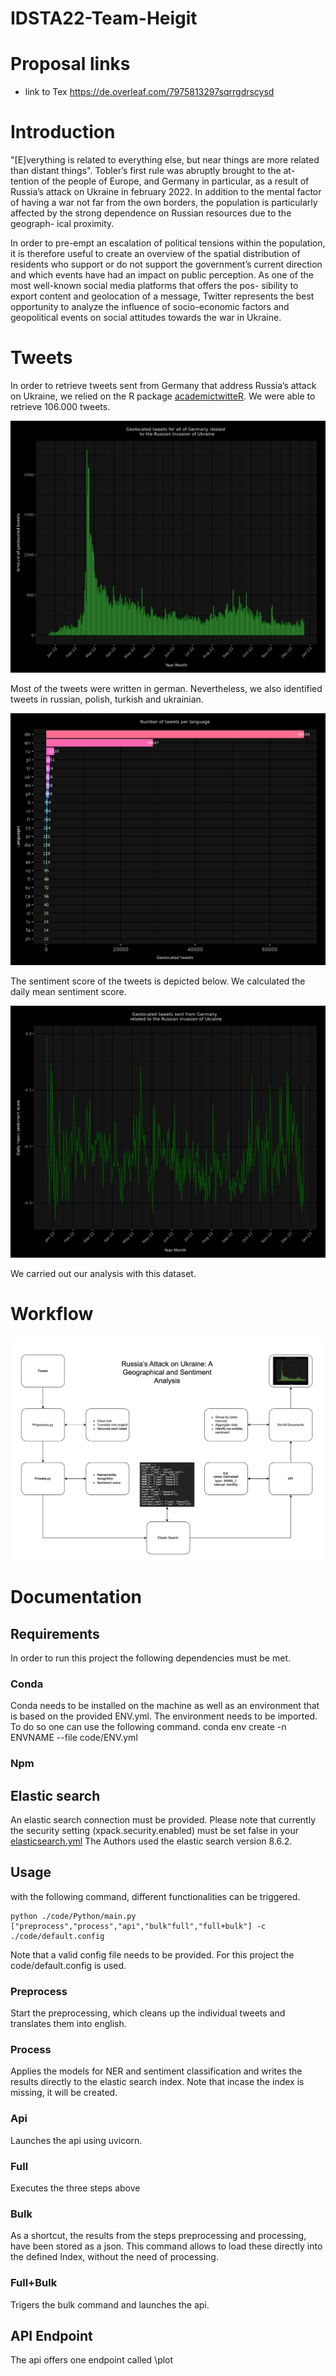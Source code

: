 # IDSTA22-Team-Heigit

# Proposal links

- link to Tex https://de.overleaf.com/7975813297sqrrgdrscysd

# Introduction

"[E]verything is related to everything else, but near things are more related
than distant things". 
Tobler’s first rule was abruptly brought to the at-
tention of the people of Europe, and Germany in particular, as a result of
Russia’s attack on Ukraine in february 2022. In addition to the mental factor
of having a war not far from the own borders, the population is particularly
affected by the strong dependence on Russian resources due to the geograph-
ical proximity. 

In order to pre-empt an escalation of political tensions within the population, 
it is therefore useful to create an overview of the spatial distribution of
residents who support or do not support the government’s current direction
and which events have had an impact on public perception.
As one of the most well-known social media platforms that offers the pos-
sibility to export content and geolocation of a message, Twitter represents
the best opportunity to analyze the influence of socio-economic factors and
geopolitical events on social attitudes towards the war in Ukraine.



# Tweets

In order to retrieve tweets sent from Germany that address Russia’s attack on Ukraine, we relied on the R package [academictwitteR](https://github.com/user/repo/blob/branch/other_file.md). We were able to retrieve 106.000 tweets. 

![My Image](all_tweets_daily.png)






Most of the tweets were written in german. Nevertheless, we also identified tweets in russian, polish, turkish and ukrainian. 

![My Image](langs.png)


The sentiment score of the tweets is depicted below. We calculated the daily mean sentiment score. 

![My Image](sent.png)

We carried out our analysis with this dataset. 

# Workflow

![My Image](drw.png)


# Documentation

## Requirements 

In order to run this project the following dependencies must be met.

### Conda 

Conda needs to be installed on the machine as well as an environment that is based on the provided ENV.yml. The environment needs to be imported.
To do so one can use the following command.
conda env create -n ENVNAME --file code/ENV.yml


### Npm 

## Elastic search

An elastic search connection must be provided. Please note that currently the security setting (xpack.security.enabled) must be set false in your [elasticsearch.yml](https://www.elastic.co/guide/en/elasticsearch/reference/current/security-settings.html)
The Authors used the elastic search version 8.6.2.


## Usage

with the following command, different functionalities can be triggered. 
```console
python ./code/Python/main.py ["preprocess","process","api","bulk"full","full+bulk"] -c ./code/default.config
```
Note that a valid config file needs to be provided. For this project the code/default.config is used.
### Preprocess
Start the preprocessing, which cleans up the individual tweets and translates them into english.
### Process
Applies the models for NER and sentiment classification and writes the results directly to the elastic search index.
Note that incase the index is missing, it will be created.
### Api
Launches the api using uvicorn.
### Full 
Executes the three steps above
### Bulk 
As a shortcut, the results from the steps preprocessing and processing, have been stored as a json.
This command allows to load these directly into the defined Index, without the need of processing.
### Full+Bulk
Trigers the bulk command and launches the api.

## API Endpoint
The api offers one endpoint called \plot

